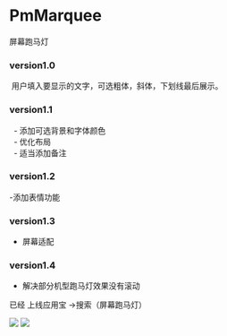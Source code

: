 # PmMarquee
屏幕跑马灯
### version1.0
 用户填入要显示的文字，可选粗体，斜体，下划线最后展示。
### version1.1
   - 添加可选背景和字体颜色<br/>
   - 优化布局<br/>
   - 适当添加备注<br/>
   
### version1.2
 -添加表情功能
 ### version1.3
 - 屏幕适配
 
  ### version1.4
 - 解决部分机型跑马灯效果没有滚动
 
已经 上线应用宝 ->搜索（屏幕跑马灯）
 
![](https://github.com/Yangpengtao/PmMarquee/blob/master/drawable/show_4.gif)
![](https://github.com/Yangpengtao/PmMarquee/blob/master/drawable/show_5.gif)

